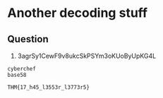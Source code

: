 # Another decoding stuff

## Question
1. 3agrSy1CewF9v8ukcSkPSYm3oKUoByUpKG4L
```
cyberchef
base58

THM{17_h45_l3553r_l3773r5}
```